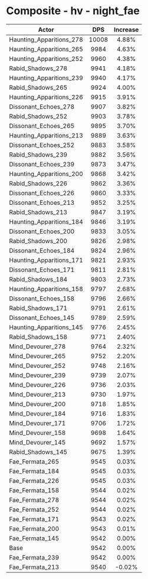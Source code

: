# Composite - hv - night_fae
| Actor | DPS | Increase |
|---|:---:|:---:|
|Haunting_Apparitions_278|10008|4.88%|
|Haunting_Apparitions_265|9984|4.63%|
|Haunting_Apparitions_252|9960|4.38%|
|Rabid_Shadows_278|9941|4.18%|
|Haunting_Apparitions_239|9940|4.17%|
|Rabid_Shadows_265|9924|4.00%|
|Haunting_Apparitions_226|9915|3.91%|
|Dissonant_Echoes_278|9907|3.82%|
|Rabid_Shadows_252|9903|3.78%|
|Dissonant_Echoes_265|9895|3.70%|
|Haunting_Apparitions_213|9889|3.63%|
|Dissonant_Echoes_252|9883|3.58%|
|Rabid_Shadows_239|9882|3.56%|
|Dissonant_Echoes_239|9873|3.47%|
|Haunting_Apparitions_200|9868|3.42%|
|Rabid_Shadows_226|9862|3.36%|
|Dissonant_Echoes_226|9860|3.33%|
|Dissonant_Echoes_213|9852|3.25%|
|Rabid_Shadows_213|9847|3.19%|
|Haunting_Apparitions_184|9846|3.19%|
|Dissonant_Echoes_200|9833|3.05%|
|Rabid_Shadows_200|9826|2.98%|
|Dissonant_Echoes_184|9824|2.96%|
|Haunting_Apparitions_171|9821|2.93%|
|Dissonant_Echoes_171|9811|2.81%|
|Rabid_Shadows_184|9803|2.73%|
|Haunting_Apparitions_158|9797|2.68%|
|Dissonant_Echoes_158|9796|2.66%|
|Rabid_Shadows_171|9791|2.61%|
|Dissonant_Echoes_145|9789|2.59%|
|Haunting_Apparitions_145|9776|2.45%|
|Rabid_Shadows_158|9771|2.40%|
|Mind_Devourer_278|9764|2.32%|
|Mind_Devourer_265|9752|2.20%|
|Mind_Devourer_252|9748|2.16%|
|Mind_Devourer_239|9739|2.07%|
|Mind_Devourer_226|9736|2.03%|
|Mind_Devourer_213|9730|1.97%|
|Mind_Devourer_200|9718|1.85%|
|Mind_Devourer_184|9716|1.83%|
|Mind_Devourer_171|9706|1.72%|
|Mind_Devourer_158|9698|1.64%|
|Mind_Devourer_145|9692|1.57%|
|Rabid_Shadows_145|9675|1.39%|
|Fae_Fermata_265|9545|0.03%|
|Fae_Fermata_184|9545|0.03%|
|Fae_Fermata_226|9545|0.03%|
|Fae_Fermata_158|9544|0.02%|
|Fae_Fermata_278|9544|0.02%|
|Fae_Fermata_252|9544|0.02%|
|Fae_Fermata_171|9543|0.02%|
|Fae_Fermata_200|9543|0.01%|
|Fae_Fermata_145|9542|0.00%|
|Base|9542|0.00%|
|Fae_Fermata_239|9542|0.00%|
|Fae_Fermata_213|9540|-0.02%|
